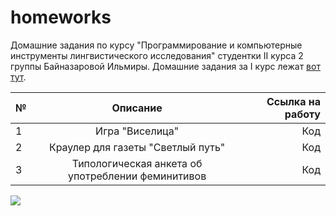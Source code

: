 # homeworks
Домашние задания по курсу "Программирование и компьютерные инструменты лингвистического исследования" студентки II курса 2 группы Байназаровой Ильмиры. Домашние задания за I курс лежат [вот тут](https://github.com/goldenmaknae/goldenrep).

№|Описание|Ссылка на работу
---|:---:|---:
1|Игра "Виселица"|Код
2|Краулер для газеты "Светлый путь"|Код
3|Типологическая анкета об употреблении феминитивов|Код

![](https://cs7.pikabu.ru/post_img/2018/08/03/5/1533281777157211585.jpg)
